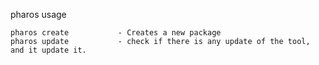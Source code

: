 pharos usage
	
	pharos create 			- Creates a new package
	pharos update	      	- check if there is any update of the tool, and it update it.
		
	